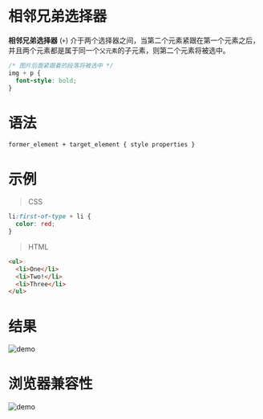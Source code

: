 # 相邻兄弟选择器

**相邻兄弟选择器** (`+`) 介于两个选择器之间，当第二个元素紧跟在第一个元素之后，并且两个元素都是属于同一个`父元素`的子元素，则第二个元素将被选中。

```css
/* 图片后面紧跟着的段落将被选中 */
img + p {
  font-style: bold;
}
```

# 语法

```
former_element + target_element { style properties }
```

# 示例

> CSS

```css
li:first-of-type + li {
  color: red;
}
```

> HTML

```html
<ul>
  <li>One</li>
  <li>Two!</li>
  <li>Three</li>
</ul>
```

# 结果

![demo](/notes/assets/mozillaCss/1617678864(1).jpg)

# 浏览器兼容性

![demo](/notes/assets/mozillaCss/1617678910(1).jpg)
